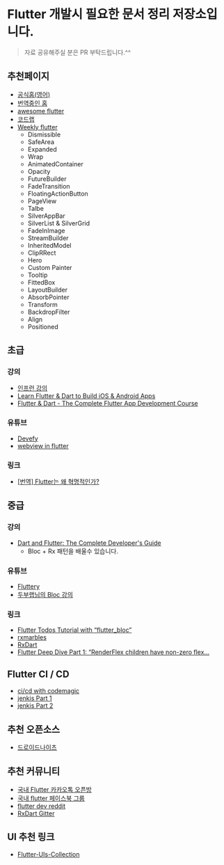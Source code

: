 # Flutter 개발시 필요한 문서 정리 저장소입니다. 

> 자료 공유해주실 분은 PR 부탁드립니다.^^

## 추천페이지
- [공식홈(영어)](https://flutter.dev/)
- [번역중인 홈](http://flutter-kr.io)
- [awesome flutter](https://github.com/Solido/awesome-flutter)
- [코드랩](https://flutter.dev/docs/codelabs)
- [Weekly flutter](https://www.youtube.com/watch?v=lkF0TQJO0bA&list=PLOU2XLYxmsIL0pH0zWe_ZOHgGhZ7UasUE)
  - Dismissible
  - SafeArea
  - Expanded
  - Wrap
  - AnimatedContainer
  - Opacity
  - FutureBuilder
  - FadeTransition
  - FloatingActionButton
  - PageView
  - Talbe
  - SilverAppBar
  - SilverList & SilverGrid
  - FadeInImage
  - StreamBuilder
  - InheritedModel
  - ClipRRect
  - Hero
  - Custom Painter
  - Tooltip
  - FittedBox
  - LayoutBuilder
  - AbsorbPointer
  - Transform
  - BackdropFilter
  - Align
  - Positioned

## 초급

### 강의
- [인프런 강의](https://www.inflearn.com/course/flutter-%EC%9E%85%EB%AC%B8/)
- [Learn Flutter & Dart to Build iOS & Android Apps](https://www.udemy.com/learn-flutter-dart-to-build-ios-android-apps/)
- [Flutter & Dart - The Complete Flutter App Development Course](https://www.udemy.com/flutter-dart-the-complete-flutter-app-development-course/)

### 유튜브
- [Devefy](https://www.youtube.com/channel/UC9dwxEAvy-zCMAS7rdox46w)
- [webview in flutter](https://youtu.be/RA-vLF_vnng)
  
### 링크
- [[번역] Flutter는 왜 혁명적인가?](https://medium.com/@dan_kim/%EB%B2%88%EC%97%AD-flutter%EB%8A%94-%EC%99%9C-%ED%98%81%EB%AA%85%EC%A0%81%EC%9D%B8%EA%B0%80-967c1dfcc5a9)

## 중급

### 강의
- [Dart and Flutter: The Complete Developer's Guide](https://www.udemy.com/dart-and-flutter-the-complete-developers-guide)
  - Bloc + Rx 패턴을 배울수 있습니다. 

### 유튜브
- [Fluttery](https://www.youtube.com/channel/UCtWyVkPpb8An90SNDTNF0Pg)
- [두부랩님의 Bloc 강의](https://www.youtube.com/watch?v=lQhrMGNXKL0)

### 링크
- [Flutter Todos Tutorial with “flutter_bloc”](https://medium.com/flutter-community/flutter-todos-tutorial-with-flutter-bloc-d9dd833f9df3)
- [rxmarbles](https://rxmarbles.com/)
- [RxDart](https://www.burkharts.net/apps/blog/rxdart-magical-transformations-of-streams/)
- [Flutter Deep Dive Part 1: “RenderFlex children have non-zero flex…](https://medium.com/flutter-community/flutter-deep-dive-part-1-renderflex-children-have-non-zero-flex-e25ffcf7c272)

## Flutter CI / CD
- [ci/cd with codemagic](https://youtu.be/GsQ5MHHVNqQ)
- [jenkis Part 1](https://medium.com/@sudhanshu0203/tales-from-a-n00b-ci-for-flutter-using-jenkins-and-docker-episode-1-8673bd1f578e)
- [jenkis Part 2](https://medium.com/@sudhanshu0203/tales-from-a-n00b-ci-for-flutter-using-jenkins-and-docker-episode-2-30ce894c93cc)

## 추천 오픈소스
- [드로이드나이츠](https://github.com/droidknights/DroidKnights-Festival-2019-flutter)

## 추천 커뮤니티
- [국내 Flutter 카카오톡 오픈방](https://open.kakao.com/o/gsshoXJ)
- [국내 flutter 페이스북 그룹](https://www.facebook.com/groups/flutterkorea/)
- [flutter dev reddit](https://www.reddit.com/r/FlutterDev/)
- [RxDart Gitter](https://gitter.im/rxdart/Lobby)

## UI 추천 링크
- [Flutter-UIs-Collection](https://github.com/mohak1283/Flutter-UIs-Collection)
